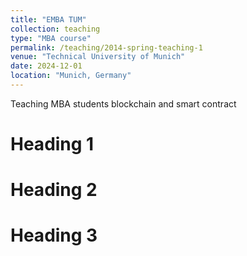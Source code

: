 ```yaml
---
title: "EMBA TUM"
collection: teaching
type: "MBA course"
permalink: /teaching/2014-spring-teaching-1
venue: "Technical University of Munich"
date: 2024-12-01
location: "Munich, Germany"
---
```


Teaching MBA students blockchain and smart contract

Heading 1
======

Heading 2
======

Heading 3
======
